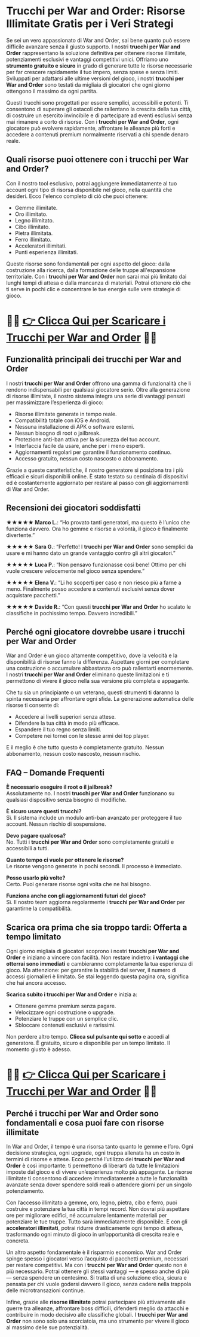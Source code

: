 <h1>Trucchi per War and Order: Risorse Illimitate Gratis per i Veri Strategi</h1>

<p>Se sei un vero appassionato di War and Order, sai bene quanto può essere difficile avanzare senza il giusto supporto. I nostri <strong>trucchi per War and Order</strong> rappresentano la soluzione definitiva per ottenere risorse illimitate, potenziamenti esclusivi e vantaggi competitivi unici. Offriamo uno <strong>strumento gratuito e sicuro</strong> in grado di generare tutte le risorse necessarie per far crescere rapidamente il tuo impero, senza spese e senza limiti. Sviluppati per adattarsi alle ultime versioni del gioco, i nostri <strong>trucchi per War and Order</strong> sono testati da migliaia di giocatori che ogni giorno ottengono il massimo da ogni partita.</p>

<p>Questi trucchi sono progettati per essere semplici, accessibili e potenti. Ti consentono di superare gli ostacoli che rallentano la crescita della tua città, di costruire un esercito invincibile e di partecipare ad eventi esclusivi senza mai rimanere a corto di risorse. Con i <strong>trucchi per War and Order</strong>, ogni giocatore può evolvere rapidamente, affrontare le alleanze più forti e accedere a contenuti premium normalmente riservati a chi spende denaro reale.</p>

<h2>Quali risorse puoi ottenere con i trucchi per War and Order?</h2>

<p>Con il nostro tool esclusivo, potrai aggiungere immediatamente al tuo account ogni tipo di risorsa disponibile nel gioco, nella quantità che desideri. Ecco l'elenco completo di ciò che puoi ottenere:</p>

<ul>
  <li>Gemme illimitate.</li>
  <li>Oro illimitato.</li>
  <li>Legno illimitato.</li>
  <li>Cibo illimitato.</li>
  <li>Pietra illimitata.</li>
  <li>Ferro illimitato.</li>
  <li>Acceleratori illimitati.</li>
  <li>Punti esperienza illimitati.</li>
</ul>

<p>Queste risorse sono fondamentali per ogni aspetto del gioco: dalla costruzione alla ricerca, dalla formazione delle truppe all'espansione territoriale. Con i <strong>trucchi per War and Order</strong> non sarai mai più limitato dai lunghi tempi di attesa o dalla mancanza di materiali. Potrai ottenere ciò che ti serve in pochi clic e concentrare le tue energie sulle vere strategie di gioco.</p>

# 🔴🔴 **[👉 Clicca Qui per Scaricare i Trucchi per War and Order](https://tinyurl.com/lamantidedeigiochi)** 🔴🔴

<h2>Funzionalità principali dei trucchi per War and Order</h2>

<p>I nostri <strong>trucchi per War and Order</strong> offrono una gamma di funzionalità che li rendono indispensabili per qualsiasi giocatore serio. Oltre alla generazione di risorse illimitate, il nostro sistema integra una serie di vantaggi pensati per massimizzare l’esperienza di gioco:</p>

<ul>
  <li>Risorse illimitate generate in tempo reale.</li>
  <li>Compatibilità totale con iOS e Android.</li>
  <li>Nessuna installazione di APK o software esterni.</li>
  <li>Nessun bisogno di root o jailbreak.</li>
  <li>Protezione anti-ban attiva per la sicurezza del tuo account.</li>
  <li>Interfaccia facile da usare, anche per i meno esperti.</li>
  <li>Aggiornamenti regolari per garantire il funzionamento continuo.</li>
  <li>Accesso gratuito, nessun costo nascosto o abbonamento.</li>
</ul>

<p>Grazie a queste caratteristiche, il nostro generatore si posiziona tra i più efficaci e sicuri disponibili online. È stato testato su centinaia di dispositivi ed è costantemente aggiornato per restare al passo con gli aggiornamenti di War and Order.</p>

<h2>Recensioni dei giocatori soddisfatti</h2>

<p><strong>★★★★★ Marco L.</strong>: “Ho provato tanti generatori, ma questo è l’unico che funziona davvero. Ora ho gemme e risorse a volontà, il gioco è finalmente divertente.”</p>

<p><strong>★★★★★ Sara G.</strong>: “Perfetto! I <strong>trucchi per War and Order</strong> sono semplici da usare e mi hanno dato un grande vantaggio contro gli altri giocatori.”</p>

<p><strong>★★★★★ Luca P.</strong>: “Non pensavo funzionasse così bene! Ottimo per chi vuole crescere velocemente nel gioco senza spendere.”</p>

<p><strong>★★★★★ Elena V.</strong>: “Li ho scoperti per caso e non riesco più a farne a meno. Finalmente posso accedere a contenuti esclusivi senza dover acquistare pacchetti.”</p>

<p><strong>★★★★★ Davide R.</strong>: “Con questi <strong>trucchi per War and Order</strong> ho scalato le classifiche in pochissimo tempo. Davvero incredibili.”</p>

<h2>Perché ogni giocatore dovrebbe usare i trucchi per War and Order</h2>

<p>War and Order è un gioco altamente competitivo, dove la velocità e la disponibilità di risorse fanno la differenza. Aspettare giorni per completare una costruzione o accumulare abbastanza oro può rallentarti enormemente. I nostri <strong>trucchi per War and Order</strong> eliminano queste limitazioni e ti permettono di vivere il gioco nella sua versione più completa e appagante.</p>

<p>Che tu sia un principiante o un veterano, questi strumenti ti daranno la spinta necessaria per affrontare ogni sfida. La generazione automatica delle risorse ti consente di:</p>

<ul>
  <li>Accedere ai livelli superiori senza attese.</li>
  <li>Difendere la tua città in modo più efficace.</li>
  <li>Espandere il tuo regno senza limiti.</li>
  <li>Competere nei tornei con le stesse armi dei top player.</li>
</ul>

<p>E il meglio è che tutto questo è completamente gratuito. Nessun abbonamento, nessun costo nascosto, nessun rischio.</p>

<h2>FAQ – Domande Frequenti</h2>

<p><strong>È necessario eseguire il root o il jailbreak?</strong><br>
Assolutamente no. I nostri <strong>trucchi per War and Order</strong> funzionano su qualsiasi dispositivo senza bisogno di modifiche.</p>

<p><strong>È sicuro usare questi trucchi?</strong><br>
Sì. Il sistema include un modulo anti-ban avanzato per proteggere il tuo account. Nessun rischio di sospensione.</p>

<p><strong>Devo pagare qualcosa?</strong><br>
No. Tutti i <strong>trucchi per War and Order</strong> sono completamente gratuiti e accessibili a tutti.</p>

<p><strong>Quanto tempo ci vuole per ottenere le risorse?</strong><br>
Le risorse vengono generate in pochi secondi. Il processo è immediato.</p>

<p><strong>Posso usarlo più volte?</strong><br>
Certo. Puoi generare risorse ogni volta che ne hai bisogno.</p>

<p><strong>Funziona anche con gli aggiornamenti futuri del gioco?</strong><br>
Sì. Il nostro team aggiorna regolarmente i <strong>trucchi per War and Order</strong> per garantirne la compatibilità.</p>

<h2>Scarica ora prima che sia troppo tardi: Offerta a tempo limitato</h2>

<p>Ogni giorno migliaia di giocatori scoprono i nostri <strong>trucchi per War and Order</strong> e iniziano a vincere con facilità. Non restare indietro: <strong>i vantaggi che otterrai sono immediati</strong> e cambieranno completamente la tua esperienza di gioco. Ma attenzione: per garantire la stabilità del server, il numero di accessi giornalieri è limitato. Se stai leggendo questa pagina ora, significa che hai ancora accesso.</p>

<p><strong>Scarica subito i trucchi per War and Order</strong> e inizia a:</p>

<ul>
  <li>Ottenere gemme premium senza pagare.</li>
  <li>Velocizzare ogni costruzione o upgrade.</li>
  <li>Potenziare le truppe con un semplice clic.</li>
  <li>Sbloccare contenuti esclusivi e rarissimi.</li>
</ul>

<p>Non perdere altro tempo. <strong>Clicca sul pulsante qui sotto</strong> e accedi al generatore. È gratuito, sicuro e disponibile per un tempo limitato. Il momento giusto è adesso.</p>

# 🔴🔴 **[👉 Clicca Qui per Scaricare i Trucchi per War and Order](https://tinyurl.com/lamantidedeigiochi)** 🔴🔴

<h2>Perché i trucchi per War and Order sono fondamentali e cosa puoi fare con risorse illimitate</h2>

<p>In War and Order, il tempo è una risorsa tanto quanto le gemme e l’oro. Ogni decisione strategica, ogni upgrade, ogni truppa allenata ha un costo in termini di risorse e attese. Ecco perché l’utilizzo dei <strong>trucchi per War and Order</strong> è così importante: ti permettono di liberarti da tutte le limitazioni imposte dal gioco e di vivere un’esperienza molto più appagante. Le risorse illimitate ti consentono di accedere immediatamente a tutte le funzionalità avanzate senza dover spendere soldi reali o attendere giorni per un singolo potenziamento.</p>

<p>Con l’accesso illimitato a gemme, oro, legno, pietra, cibo e ferro, puoi costruire e potenziare la tua città in tempi record. Non dovrai più aspettare ore per migliorare edifici, né accumulare lentamente materiali per potenziare le tue truppe. Tutto sarà immediatamente disponibile. E con gli <strong>acceleratori illimitati</strong>, potrai ridurre drasticamente ogni tempo di attesa, trasformando ogni minuto di gioco in un’opportunità di crescita reale e concreta.</p>

<p>Un altro aspetto fondamentale è il risparmio economico. War and Order spinge spesso i giocatori verso l’acquisto di pacchetti premium, necessari per restare competitivi. Ma con i <strong>trucchi per War and Order</strong> questo non è più necessario. Potrai ottenere gli stessi vantaggi — e spesso anche di più — senza spendere un centesimo. Si tratta di una soluzione etica, sicura e pensata per chi vuole godersi davvero il gioco, senza cadere nella trappola delle microtransazioni continue.</p>

<p>Infine, grazie alle <strong>risorse illimitate</strong> potrai partecipare più attivamente alle guerre tra alleanze, affrontare boss difficili, difenderti meglio da attacchi e contribuire in modo decisivo alle classifiche globali. I <strong>trucchi per War and Order</strong> non sono solo una scorciatoia, ma uno strumento per vivere il gioco al massimo delle sue potenzialità.</p>
